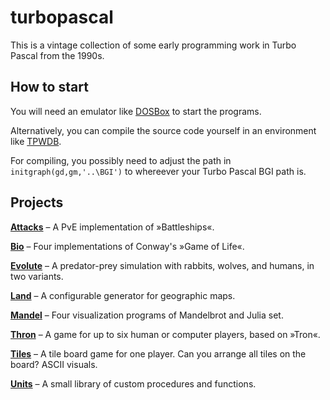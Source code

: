 # turbopascal

This is a vintage collection of some early programming work in Turbo Pascal from the 1990s.

## How to start

You will need an emulator like [DOSBox](https://www.dosbox.com) to start the programs.

Alternatively, you can compile the source code yourself in an environment like [TPWDB](https://turbopascal-wdb.sourceforge.io).

For compiling, you possibly need to adjust the path in `initgraph(gd,gm,'..\BGI')` to whereever your Turbo Pascal BGI path is.

## Projects

**[Attacks](../../tree/main/attacks)**
– A PvE implementation of »Battleships«.

**[Bio](../../tree/main/bio)**
– Four implementations of Conway's »Game of Life«.

**[Evolute](../../tree/main/evolute)**
– A predator-prey simulation with rabbits, wolves, and humans, in two variants.

**[Land](../../tree/main/land)**
– A configurable generator for geographic maps.

**[Mandel](../../tree/main/mandel)**
– Four visualization programs of Mandelbrot and Julia set.

**[Thron](../../tree/main/thron)**
– A game for up to six human or computer players, based on »Tron«.

**[Tiles](../../tree/main/tiles)**
– A tile board game for one player. Can you arrange all tiles on the board? ASCII visuals.

**[Units](../../tree/main/units)**
– A small library of custom procedures and functions.
